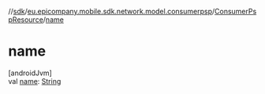 //[sdk](../../../index.md)/[eu.epicompany.mobile.sdk.network.model.consumerpsp](../index.md)/[ConsumerPspResource](index.md)/[name](name.md)

# name

[androidJvm]\
val [name](name.md): [String](https://kotlinlang.org/api/latest/jvm/stdlib/kotlin/-string/index.html)
